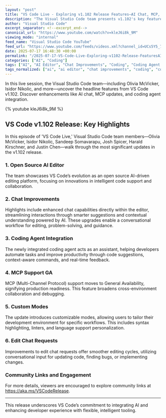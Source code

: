 ```yaml
---
layout: "post"
title: "VS Code Live - Exploring v1.102 Release Features—AI Chat, MCP, Coding Agent & More"
description: "The Visual Studio Code team presents v1.102's key features, including AI-driven chat enhancements, coding agent integration, and MCP support reaching general availability. They also discuss new custom modes and edit chat requests. Join this live session to learn about the latest advancements from the open source AI editor."
author: "Visual Studio Code"
excerpt_separator: <!--excerpt_end-->
canonical_url: "https://www.youtube.com/watch?v=kleJ6i8k_9M"
viewing_mode: "internal"
feed_name: "Visual Studio Code YouTube"
feed_url: "https://www.youtube.com/feeds/videos.xml?channel_id=UCs5Y5_7XK8HLDX0SLNwkd3w"
date: 2025-07-17 16:48:30 +00:00
permalink: "/2025-07-17-VS-Code-Live-Exploring-v1102-Release-FeaturesAI-Chat-MCP-Coding-Agent-More.html"
categories: ["AI", "Coding"]
tags: ["AI", "AI Editor", "Chat Improvements", "Coding", "Coding Agent Integration", "Custom Modes", "Development Tools", "Edit Chat", "MCP Support", "Open Source", "Videos", "VS Code", "VS Code V1.102"]
tags_normalized: ["ai", "ai editor", "chat improvements", "coding", "coding agent integration", "custom modes", "development tools", "edit chat", "mcp support", "open source", "videos", "vs code", "vs code v1dot102"]
---
```


In this live session, the Visual Studio Code team—including Olivia McVicker, Isidor Nikolic, and more—uncover the headline features from VS Code v1.102. Discover enhancements like AI chat, MCP updates, and coding agent integration.<!--excerpt_end-->

{% youtube kleJ6i8k_9M %}

## VS Code v1.102 Release: Key Highlights

In this episode of 'VS Code Live,' Visual Studio Code team members—Olivia McVicker, Isidor Nikolic, Sandeep Somavarapu, Josh Spicer, Harald Kirschner, and Justin Chen—walk through the most significant updates in the v1.102 release.

### 1. Open Source AI Editor

The team showcases VS Code’s evolution as an open source AI-driven editing platform, focusing on innovations in intelligent code support and collaboration.

### 2. Chat Improvements

Highlights include enhanced chat capabilities directly within the editor, streamlining interactions through smarter suggestions and contextual understanding powered by AI. These upgrades enable a conversational workflow for editing, problem-solving, and guidance.

### 3. Coding Agent Integration

The newly integrated coding agent acts as an assistant, helping developers automate tasks and improve productivity through code suggestions, context-aware commands, and real-time feedback.

### 4. MCP Support GA

MCP (Multi-Channel Protocol) support moves to General Availability, signifying production readiness. This feature broadens cross-environment collaboration and debugging.

### 5. Custom Modes

The update introduces customizable modes, allowing users to tailor their development environment for specific workflows. This includes syntax highlighting, linters, and language support personalization.

### 6. Edit Chat Requests

Improvements to edit chat requests offer smoother editing cycles, utilizing conversational input for updating code, finding bugs, or implementing changes.

### Community Links and Engagement

For more details, viewers are encouraged to explore community links at https://aka.ms/VSCodeRelease.

---

This release underscores VS Code’s commitment to integrating AI and enhancing developer experience with flexible, intelligent tooling.
